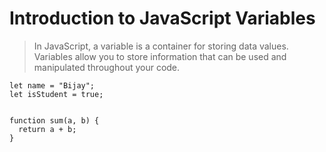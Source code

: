 # Introduction to JavaScript Variables
> In JavaScript, a variable is a container for storing data values. Variables allow you to store information that can be used and manipulated throughout your code.

```
let name = "Bijay";
let isStudent = true;
``` 


<pre><code class="language-javascript">
function sum(a, b) {
  return a + b;
}
</code></pre>
